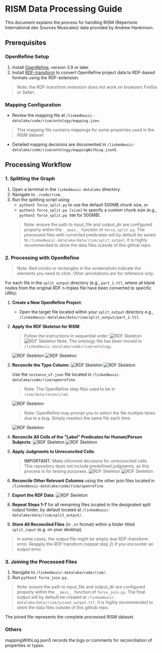 # RISM Data Processing Guide

This document explains the process for handling RISM (Répertoire International des Sources Musicales) data provided by Andrew Hankinson.

## Prerequisites

### OpenRefine Setup

1. Install [OpenRefine](https://openrefine.org/), version 3.9 or later.
2. Install [RDF-transform](https://github.com/AtesComp/rdf-transform) to convert OpenRefine project data to RDF-based formats using the RDF-extension.

> Note: the RDF-transform extension does not work on browsers Firefox or Safari.

### Mapping Configuration

- Review the mapping file at `/linkedmusic-datalake/code/rism/ontology/mapping.json`.

> This mapping file contains mappings for some properties used in the RISM dataset

- Detailed mapping decisions are documented in `/linkedmusic-datalake/code/rism/ontology/mappingWithLog.json5`.

## Processing Workflow

### 1. Splitting the Graph

1. Open a terminal in the `linkedmusic-datalake` directory.
2. Navigate to `./code/rism`.
3. Run the splitting script using:
    - `python3 force_split.py` to use the default 500MB chunk size, or
    - `python3 force_split.py [size]` to specify a custom chunk size (e.g., `python3 force_split.py 500` for 500MB).
    > Note: ensure the path to input_file and output_dir are configured properly within the `__main__` function of `force_split.py`. The processed files with corrected predicates will by default be saved to `/linkedmusic-datalake/data/rism/split_output`. It is highly recommended to store the data files outside of this github repo.

### 2. Processing with OpenRefine

> Note: Red circles or rectangles in the screenshots indicate the elements you need to click. Other annotations are for reference only.

For each file in the `split_output` directory (e.g., `part_1.ttl`, where all blank nodes from the original RDF n-triples file have been converted to specific URIs):

1. **Create a New OpenRefine Project**:
    - Open the target file located within your `split_output` directory e.g., `/linkedmusic-datalake/data/rism/split_output/part_1.ttl`.

2. **Apply the RDF Skeleton for RISM**:
    > Follow the instructions in sequential order:
    ![RDF Skeleton](./assets/01.png)
    ![RDF Skeleton](./assets/02.jpg)
    > Note: The ontology file has been moved to `/linkedmusic-datalake/code/rism/ontology`.

    ![RDF Skeleton](./assets/03.jpg)
    ![RDF Skeleton](./assets/04.png)

3. **Reconcile the Type Column**:
    ![RDF Skeleton](./assets/05.jpg)
    ![RDF Skeleton](./assets/06.png)

    Use the `instance_of.json` file located in `/linkedmusic-datalake/code/rism/openrefine`.

    > Note: The OpenRefine step files used to be in `rism/data/reconciled`.

    ![RDF Skeleton](./assets/07.jpg)

    > Note: OpenRefine may prompt you to select the file multiple times due to a bug. Simply reselect the same file each time.

    ![RDF Skeleton](./assets/08.jpg)

4. **Reconcile All Cells of the "Label" Predicates for Human/Person Subjects**:
    ![RDF Skeleton](./assets/09.jpg)
    ![RDF Skeleton](./assets/10.jpg)

5. **Apply Judgments to Unreconciled Cells**:
    > **IMPORTANT**: Make informed decisions for unreconciled cells. This repository does not include predefined judgments, as this process is for testing purposes.
    ![RDF Skeleton](./assets/11.jpg)
    ![RDF Skeleton](./assets/12.jpg)

6. **Reconcile Other Relevant Columns** using the other json files located in `/linkedmusic-datalake/code/rism/openrefine`.

7. **Export the RDF Data**:
    ![RDF Skeleton](./assets/13.jpg)

8. **Repeat Steps 1-7** for all remaining files located in the designated split output folder, by default located at `/linkedmusic-datalake/data/rism/split_output/`.

9. **Store All Reconciled Files** (in `.nt` format) within a folder titled `split_input` (e.g. on your desktop).

> In some cases, the output file might be empty due RDF-transform error.
> Reapply the RDF transform (repeat step 2) if you encounter an output error.

### 3. Joining the Processed Files

1. Navigate to `/linkedmusic-datalake/code/rism/`.
2. Run `python3 force_join.py`.

> Note: ensure the path to input_file and output_dir are configured properly within the `__main__` function of `force_join.py`. The final output will by default be created at `/linkedmusic-datalake/data/rism/joined_output.ttl`. It is highly recommended to store the data files outside of this github repo.

The joined file represents the complete processed RISM dataset.

### Others

mappingWithLog.json5 records the logs or comments for reconciliation of properties or types.
